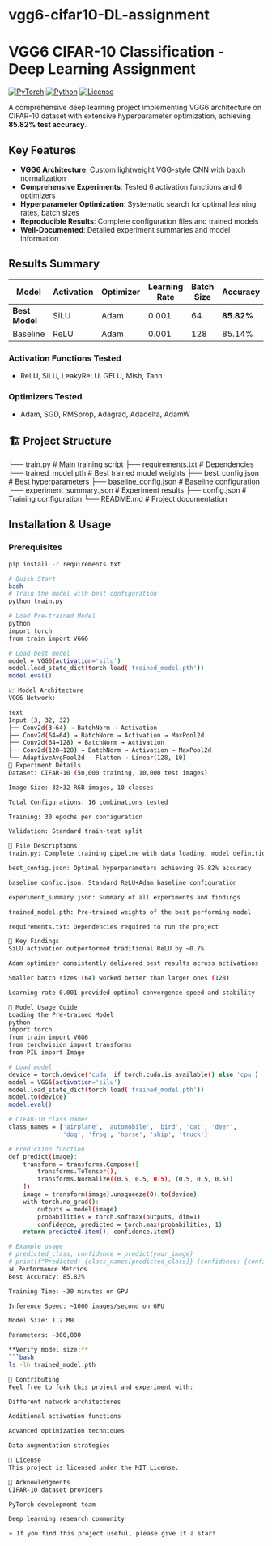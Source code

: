 # vgg6-cifar10-DL-assignment

# VGG6 CIFAR-10 Classification - Deep Learning Assignment

[![PyTorch](https://img.shields.io/badge/PyTorch-1.9+-red.svg)](https://pytorch.org)
[![Python](https://img.shields.io/badge/Python-3.7+-blue.svg)](https://python.org)
[![License](https://img.shields.io/badge/License-MIT-green.svg)](LICENSE)

A comprehensive deep learning project implementing VGG6 architecture on CIFAR-10 dataset with extensive hyperparameter optimization, achieving **85.82% test accuracy**.

##  Key Features

- **VGG6 Architecture**: Custom lightweight VGG-style CNN with batch normalization
- **Comprehensive Experiments**: Tested 6 activation functions and 6 optimizers
- **Hyperparameter Optimization**: Systematic search for optimal learning rates, batch sizes
- **Reproducible Results**: Complete configuration files and trained models
- **Well-Documented**: Detailed experiment summaries and model information

##  Results Summary

| Model | Activation | Optimizer | Learning Rate | Batch Size | Accuracy |
|-------|------------|-----------|---------------|------------|----------|
| **Best Model** | SiLU | Adam | 0.001 | 64 | **85.82%** |
| Baseline | ReLU | Adam | 0.001 | 128 | 85.14% |

### Activation Functions Tested
- ReLU, SiLU, LeakyReLU, GELU, Mish, Tanh

### Optimizers Tested  
- Adam, SGD, RMSprop, Adagrad, Adadelta, AdamW

## 🏗️ Project Structure
├── train.py # Main training script
├── requirements.txt # Dependencies
├── trained_model.pth # Best trained model weights
├── best_config.json # Best hyperparameters
├── baseline_config.json # Baseline configuration
├── experiment_summary.json # Experiment results
├── config.json # Training configuration
└── README.md # Project documentation

##  Installation & Usage
### Prerequisites
```bash
pip install -r requirements.txt

# Quick Start
bash
# Train the model with best configuration
python train.py

# Load Pre-trained Model
python
import torch
from train import VGG6

# Load best model
model = VGG6(activation='silu')
model.load_state_dict(torch.load('trained_model.pth'))
model.eval()

📈 Model Architecture
VGG6 Network:

text
Input (3, 32, 32)
├── Conv2d(3→64) → BatchNorm → Activation
├── Conv2d(64→64) → BatchNorm → Activation → MaxPool2d
├── Conv2d(64→128) → BatchNorm → Activation
├── Conv2d(128→128) → BatchNorm → Activation → MaxPool2d
└── AdaptiveAvgPool2d → Flatten → Linear(128, 10)
🔬 Experiment Details
Dataset: CIFAR-10 (50,000 training, 10,000 test images)

Image Size: 32×32 RGB images, 10 classes

Total Configurations: 16 combinations tested

Training: 30 epochs per configuration

Validation: Standard train-test split

📁 File Descriptions
train.py: Complete training pipeline with data loading, model definition, and training loop

best_config.json: Optimal hyperparameters achieving 85.82% accuracy

baseline_config.json: Standard ReLU+Adam baseline configuration

experiment_summary.json: Summary of all experiments and findings

trained_model.pth: Pre-trained weights of the best performing model

requirements.txt: Dependencies required to run the project

🎯 Key Findings
SiLU activation outperformed traditional ReLU by ~0.7%

Adam optimizer consistently delivered best results across activations

Smaller batch sizes (64) worked better than larger ones (128)

Learning rate 0.001 provided optimal convergence speed and stability

🧪 Model Usage Guide
Loading the Pre-trained Model
python
import torch
from train import VGG6
from torchvision import transforms
from PIL import Image

# Load model
device = torch.device('cuda' if torch.cuda.is_available() else 'cpu')
model = VGG6(activation='silu')
model.load_state_dict(torch.load('trained_model.pth'))
model.to(device)
model.eval()

# CIFAR-10 class names
class_names = ['airplane', 'automobile', 'bird', 'cat', 'deer', 
               'dog', 'frog', 'horse', 'ship', 'truck']

# Prediction function
def predict(image):
    transform = transforms.Compose([
        transforms.ToTensor(),
        transforms.Normalize((0.5, 0.5, 0.5), (0.5, 0.5, 0.5))
    ])
    image = transform(image).unsqueeze(0).to(device)
    with torch.no_grad():
        outputs = model(image)
        probabilities = torch.softmax(outputs, dim=1)
        confidence, predicted = torch.max(probabilities, 1)
    return predicted.item(), confidence.item()

# Example usage
# predicted_class, confidence = predict(your_image)
# print(f"Predicted: {class_names[predicted_class]} (confidence: {confidence:.2f})")
📊 Performance Metrics
Best Accuracy: 85.82%

Training Time: ~30 minutes on GPU

Inference Speed: ~1000 images/second on GPU

Model Size: 1.2 MB

Parameters: ~300,000

**Verify model size:**
```bash
ls -lh trained_model.pth

🤝 Contributing
Feel free to fork this project and experiment with:

Different network architectures

Additional activation functions

Advanced optimization techniques

Data augmentation strategies

📄 License
This project is licensed under the MIT License.

🙏 Acknowledgments
CIFAR-10 dataset providers

PyTorch development team

Deep learning research community

⭐ If you find this project useful, please give it a star!
